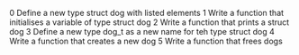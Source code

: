 0 Define a new type struct dog with listed elements
1 Write a function that initialises a variable of type struct dog
2 Write a function that prints a struct dog
3 Define a new type dog_t as a new name for teh type struct dog
4 Write a function that creates a new dog
5 Write a function that frees dogs
